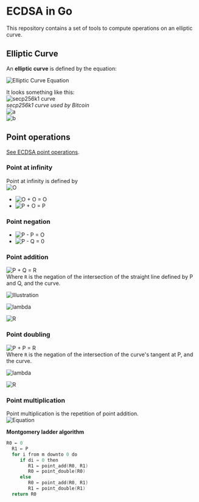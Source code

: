 # ECDSA in Go
This repository contains a set of tools to compute operations on an elliptic curve.  

## Elliptic Curve
An **elliptic curve** is defined by the equation:



![Elliptic Curve Equation](https://math.now.sh?from=y%5E2%20%3D%20x%5E3%2Bax%2Bb)  



It looks something like this:  
![secp256k1 curve](https://en.bitcoin.it/w/images/en/b/bf/Secp256k1.png)  
*secp256k1 curve used by Bitcoin*  
![a](https://math.now.sh?from=a%3D0)  
![b](https://math.now.sh?from=b%3D7)  

## Point operations
[See ECDSA point operations](https://en.wikipedia.org/wiki/Elliptic_curve_point_multiplication#Point_operations).  

### Point at infinity
Point at infinity is defined by  
![O](https://math.now.sh?from=O%20%3D%20%5Cpmatrix%7B%200%20%5C%5C%200%7D)  

* ![O + O = O](https://math.now.sh?from=O%20%2B%20O%20%3D%20O)  
* ![P + O = P](https://math.now.sh?from=P%20%2B%20O%20%3D%20P)    

### Point negation
* ![P - P = O](https://math.now.sh?from=P%20-%20P%20%3D%20O)  
* ![P - Q = 0](https://math.now.sh?from=P%20-%20Q%20%3D%200%20%5CRightarrow%20P%20%3D%20Q)  

### Point addition
![P + Q = R](https://math.now.sh?from=P%20%5Cne%20Q%20%5Cne%20O%20%5Cquad%20P%20%2B%20Q%20%3D%20R)  
Where `R` is the negation of the intersection of the straight line defined by P and Q, and the curve.  

![Illustration](https://i.imgur.com/iFqWaS6.png)  

![lambda](https://math.now.sh?from=%5Clambda%20%3D%20%5Cfrac%7By_q-y_p%7D%7Bx_q-x_p%7D)  

![R](https://math.now.sh?from=R%20%3D%5Cpmatrix%7B%5Clambda%5E2-x_p%20-%20x_q%20%5C%5C%20%5Clambda(x_p-x_r)-y_q%7D)  
 

### Point doubling
![P + P = R](https://math.now.sh?from=P%20%2B%20P%3D%20R)  
Where `R` is the negation of the intersection of the curve's tangent at P, and the curve.  

![lambda](https://math.now.sh?from=%5Clambda%20%3D%20%5Cfrac%7B3x_p%5E2%20%2B%20a%7D%7B2y_p%7D)

![R](https://math.now.sh?from=R%20%3D%5Cpmatrix%7B%5Clambda%5E2-x_p%20-%20x_q%20%5C%5C%20%5Clambda(x_p-x_r)-y_q%7D)

### Point multiplication
Point multiplication is the repetition of point addition.  
![Equation](https://math.now.sh?from=nP%20%3D%20%5Csum%5En_%7Bk%3D0%7D%7BP%7D%20%3D%20P%20%2B%20P%20%2B%20%5Cdots%20%2B%20P)  

**Montgomery ladder algorithm**  
```go
R0 ← 0
  R1 ← P
  for i from m downto 0 do
     if di = 0 then
        R1 ← point_add(R0, R1)
        R0 ← point_double(R0)
     else
        R0 ← point_add(R0, R1)
        R1 ← point_double(R1)
  return R0
```
